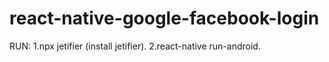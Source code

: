 # react-native-google-facebook-login

RUN:
1.npx jetifier (install jetifier).
2.react-native run-android.
